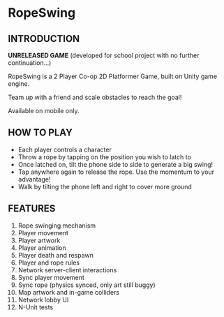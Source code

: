 # RopeSwing

## INTRODUCTION
**UNRELEASED GAME** (developed for school project with no further continuation...)

RopeSwing is a 2 Player Co-op 2D Platformer Game, built on Unity game engine.

Team up with a friend and scale obstacles to reach the goal!

Available on mobile only.


## HOW TO PLAY
- Each player controls a character
- Throw a rope by tapping on the position you wish to latch to
- Once latched on, tilt the phone side to side to generate a big swing!
- Tap anywhere again to release the rope. Use the momentum to your advantage!
- Walk by tilting the phone left and right to cover more ground



## FEATURES
1) Rope swinging mechanism
2) Player movement
3) Player artwork
4) Player animation
5) Player death and respawn
6) Player and rope rules
7) Network server-client interactions
8) Sync player movement
9) Sync rope (physics synced, only art still buggy)
10) Map artwork and in-game colliders
11) Network lobby UI
12) N-Unit tests 



